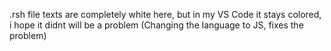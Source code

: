 .rsh file texts are completely white here, but in my VS Code it stays colored, i hope it didnt will be a problem (Changing the language to JS, fixes the problem)
